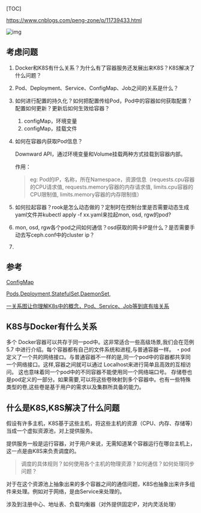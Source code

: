 [TOC]



https://www.cnblogs.com/peng-zone/p/11739433.html

![img](https://img2018.cnblogs.com/blog/1293010/201910/1293010-20191025180006356-639793413.png)

## 考虑问题

1. Docker和K8S有什么关系？为什么有了容器服务还发展出来K8S？K8S解决了什么问题？

2. Pod、Deployment、Service、ConfigMap、Job之间的关系是什么？

3. 如何进行配置的持久化？如何把配置传给Pod，Pod中的容器如何获取配置？配置如何更新？更新后如何生效给容器？
    1. configMap，环境变量
    2. configMap，挂载文件

4. 如何在容器内获取Pod信息？

    Downward API，通过环境变量和Volume挂载两种方式挂载到容器内部。

    作用：

    > eg: Pod的IP，名称，所在Namespace，资源信息（requests.cpu容器的CPU请求值, requests.memory容器的内存请求值, limits.cpu容器的CPU限制值, limits.memory容器的内存限制值）

5. 如何拉起容器？rook是怎么动态做的？定制时在控制台里是否需要动态生成yaml文件并kubectl apply -f xx.yaml来拉起mon, osd, rgw的pod?

6. mon, osd, rgw各个pod之间如何通信？osd获取的网卡IP是什么？是否需要手动去写ceph.conf中的cluster ip？

7. 

## 参考

[ConfigMap](https://kubernetes.io/zh/docs/concepts/configuration/configmap/)

[Pods,Deployment,StatefulSet,DaemonSet,](https://kubernetes.io/zh/docs/concepts/workloads/pods/)

[一关系图让你理解K8s中的概念，Pod、Service、Job等到底有啥关系](https://zhuanlan.zhihu.com/p/105006577)



## K8S与Docker有什么关系

多个 Docker容器可以共存于同一pod中。这非常适合一些高级场景,我们会在范例5.7 中进行介绍。每个容器都有自己的文件系统和进程,与普通容器一样。
・pod定义了一个共的网络接ロ。与普通容器不一样的是,同一个pod中的容器都共享同一个网络接口。这样,容器之间就可以通过 Localhost来进行简单且高效的互相访问。
这也意味着同一个pod中的不同容器不能使用同一个网络端口号。
存储卷也是pod定义的一部分。如果需要,可以将这些卷映射到多个容器中。也有一些特殊类型的卷,这些卷是基于用户的需求以及集群所具备的能力。



## 什么是K8S,K8S解决了什么问题

假设有许多主机，K8S基于这些主机，将这些主机的资源（CPU、内存、存储等）当成一个虚拟资源池，对上提供服务。

提供服务一般是运行容器，对于用户来说，无需知道某个容器运行在哪台主机上，这一点是由K8S来负责调度的。

> 调度的具体规则？如何使用各个主机的物理资源？如何通信？如何处理同步问题？

对于在这个资源池上抽象出来的多个容器之间的通信问题，K8S也抽象出来许多组件来处理。例如对于网络，是由Service来处理的。

涉及到注册中心、地址表、负载均衡器（对外提供固定IP，对内灵活处理）









